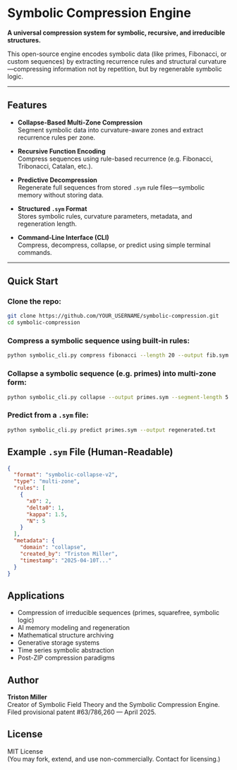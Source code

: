 # Symbolic Compression Engine

**A universal compression system for symbolic, recursive, and irreducible structures.**

This open-source engine encodes symbolic data (like primes, Fibonacci, or custom sequences) by extracting recurrence rules and structural curvature—compressing information not by repetition, but by regenerable symbolic logic.

---

## Features

- **Collapse-Based Multi-Zone Compression**  
  Segment symbolic data into curvature-aware zones and extract recurrence rules per zone.

- **Recursive Function Encoding**  
  Compress sequences using rule-based recurrence (e.g. Fibonacci, Tribonacci, Catalan, etc.).

- **Predictive Decompression**  
  Regenerate full sequences from stored `.sym` rule files—symbolic memory without storing data.

- **Structured `.sym` Format**  
  Stores symbolic rules, curvature parameters, metadata, and regeneration length.

- **Command-Line Interface (CLI)**  
  Compress, decompress, collapse, or predict using simple terminal commands.

---

## Quick Start

### Clone the repo:

```bash
git clone https://github.com/YOUR_USERNAME/symbolic-compression.git
cd symbolic-compression
```

### Compress a symbolic sequence using built-in rules:

```bash
python symbolic_cli.py compress fibonacci --length 20 --output fib.sym
```

### Collapse a symbolic sequence (e.g. primes) into multi-zone form:

```bash
python symbolic_cli.py collapse --output primes.sym --segment-length 5
```

### Predict from a `.sym` file:

```bash
python symbolic_cli.py predict primes.sym --output regenerated.txt
```

## Example `.sym` File (Human-Readable)

```json
{
  "format": "symbolic-collapse-v2",
  "type": "multi-zone",
  "rules": [
    {
      "x0": 2,
      "delta0": 1,
      "kappa": 1.5,
      "N": 5
    }
  ],
  "metadata": {
    "domain": "collapse",
    "created_by": "Triston Miller",
    "timestamp": "2025-04-10T..."
  }
}
```

## Applications

- Compression of irreducible sequences (primes, squarefree, symbolic logic)
- AI memory modeling and regeneration
- Mathematical structure archiving
- Generative storage systems
- Time series symbolic abstraction
- Post-ZIP compression paradigms

## Author

**Triston Miller**  
Creator of Symbolic Field Theory and the Symbolic Compression Engine.  
Filed provisional patent #63/786,260 — April 2025.

## License

MIT License  
(You may fork, extend, and use non-commercially. Contact for licensing.)
